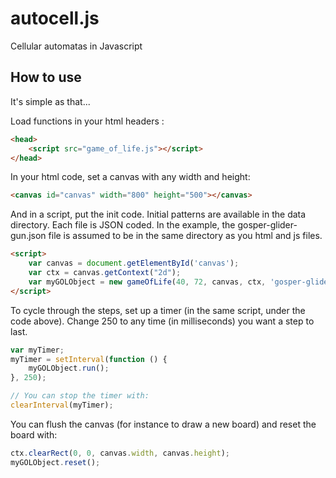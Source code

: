 # autocell.js
Cellular automatas in Javascript

## How to use

It's simple as that...

Load functions in your html headers :

```html
<head>
    <script src="game_of_life.js"></script>
</head>
```

In your html code, set a canvas with any width and height:

```html
<canvas id="canvas" width="800" height="500"></canvas>
```

And in a script, put the init code. Initial patterns are available in the data directory. Each file is JSON coded. In the example, the gosper-glider-gun.json file is assumed to be in the same directory as you html and js files.

```html
<script>
    var canvas = document.getElementById('canvas');
    var ctx = canvas.getContext("2d");
    var myGOLObject = new gameOfLife(40, 72, canvas, ctx, 'gosper-glider-gun.json');
</script>
```

To cycle through the steps, set up a timer (in the same script, under the code above). Change 250 to any time (in milliseconds) you want a step to last.

```javascript
var myTimer;
myTimer = setInterval(function () {
    myGOLObject.run();
}, 250);

// You can stop the timer with:
clearInterval(myTimer);
```

You can flush the canvas (for instance to draw a new board) and reset the board with:

```javascript
ctx.clearRect(0, 0, canvas.width, canvas.height);
myGOLObject.reset();
```